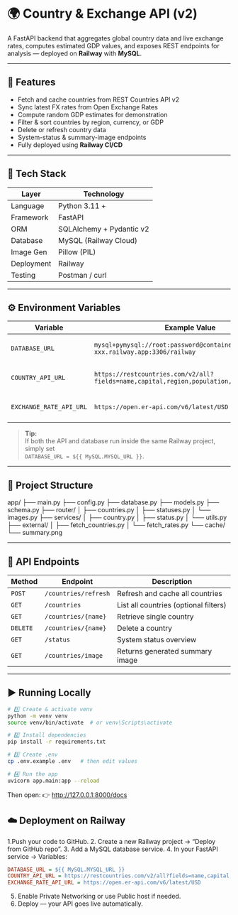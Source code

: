 # 🌍 Country & Exchange API (v2)

A FastAPI backend that aggregates global country data and live exchange rates, computes estimated GDP values, and exposes REST endpoints for analysis — deployed on **Railway** with **MySQL**.

---

## 🚀 Features
- Fetch and cache countries from REST Countries API v2  
- Sync latest FX rates from Open Exchange Rates  
- Compute random GDP estimates for demonstration  
- Filter & sort countries by region, currency, or GDP  
- Delete or refresh country data  
- System-status & summary-image endpoints  
- Fully deployed using **Railway CI/CD**

---

## 🧩 Tech Stack
| Layer | Technology |
|-------|-------------|
| Language | Python 3.11 + |
| Framework | FastAPI |
| ORM | SQLAlchemy + Pydantic v2 |
| Database | MySQL (Railway Cloud) |
| Image Gen | Pillow (PIL) |
| Deployment | Railway |
| Testing | Postman / curl |

---

## ⚙️ Environment Variables

| Variable | Example Value | Description |
|-----------|----------------|-------------|
| `DATABASE_URL` | `mysql+pymysql://root:password@containers-us-west-xxx.railway.app:3306/railway` | MySQL connection string |
| `COUNTRY_API_URL` | `https://restcountries.com/v2/all?fields=name,capital,region,population,flag,currencies` | External country source |
| `EXCHANGE_RATE_API_URL` | `https://open.er-api.com/v6/latest/USD` | Exchange-rate API source |

> **Tip:**  
> If both the API and database run inside the same Railway project, simply set  
> `DATABASE_URL = ${{ MySQL.MYSQL_URL }}`.

---

## 🧱 Project Structure

app/
├── main.py
├── config.py
├── database.py
├── models.py
├── schema.py
├── router/
│ ├── countries.py
│ ├── statuses.py
│ └── images.py
├── services/
│ ├── country.py
│ ├── status.py
│ └── utils.py
├── external/
│ ├── fetch_countries.py
│ └── fetch_rates.py
└── cache/
└── summary.png



---

## 🧪 API Endpoints

| Method | Endpoint | Description |
|---------|-----------|-------------|
| `POST` | `/countries/refresh` | Refresh and cache all countries |
| `GET` | `/countries` | List all countries (optional filters) |
| `GET` | `/countries/{name}` | Retrieve single country |
| `DELETE` | `/countries/{name}` | Delete a country |
| `GET` | `/status` | System status overview |
| `GET` | `/countries/image` | Returns generated summary image |

---

## ▶️ Running Locally

```bash
# 1️⃣ Create & activate venv
python -m venv venv
source venv/bin/activate  # or venv\Scripts\activate

# 2️⃣ Install dependencies
pip install -r requirements.txt

# 3️⃣ Create .env
cp .env.example .env   # then edit values

# 4️⃣ Run the app
uvicorn app.main:app --reload
```

Then open:
👉 http://127.0.0.1:8000/docs

## ☁️ Deployment on Railway

1.Push your code to GitHub.
2. Create a new Railway project → “Deploy from GitHub repo”.
3. Add a MySQL database service.
4. In your FastAPI service → Variables:

```ini
DATABASE_URL = ${{ MySQL.MYSQL_URL }}
COUNTRY_API_URL = https://restcountries.com/v2/all?fields=name,capital,region,population,flag,currencies
EXCHANGE_RATE_API_URL = https://open.er-api.com/v6/latest/USD
```

5. Enable Private Networking or use Public host if needed.
6. Deploy — your API goes live automatically.
